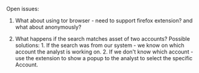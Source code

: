 Open issues:

1. What about using tor browser - need to support firefox extension? and what about anonymously?

2. What happens if the search matches asset of two accounts?
    Possible solutions:
        1. If the search was from our system - we know on which account the analyst is working on.
        2. If we don't know which account - use the extension to show a popup to the analyst to select the specific Account. 